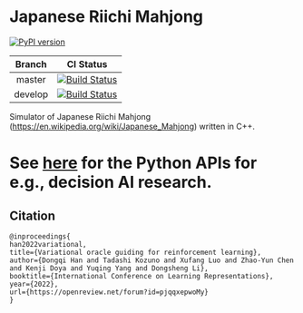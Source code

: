 
# Japanese Riichi Mahjong

[![PyPI version](https://badge.fury.io/py/pymahjong.svg)](https://badge.fury.io/py/pymahjong)

|Branch| CI Status |
|:----:|:----:|
|master|[![Build Status](https://app.travis-ci.com/Agony5757/mahjong.svg?branch=master)](https://app.travis-ci.com/Agony5757/mahjong)|
|develop|[![Build Status](https://app.travis-ci.com/Agony5757/mahjong.svg?branch=develop)](https://app.travis-ci.com/Agony5757/mahjong)|

Simulator of Japanese Riichi Mahjong (https://en.wikipedia.org/wiki/Japanese_Mahjong) written in C++.


# See [here](https://github.com/Agony5757/mahjong/tree/master/pymahjong) for the Python APIs for e.g., decision AI research.


## Citation
```
@inproceedings{
han2022variational,
title={Variational oracle guiding for reinforcement learning},
author={Dongqi Han and Tadashi Kozuno and Xufang Luo and Zhao-Yun Chen and Kenji Doya and Yuqing Yang and Dongsheng Li},
booktitle={International Conference on Learning Representations},
year={2022},
url={https://openreview.net/forum?id=pjqqxepwoMy}
}
```

